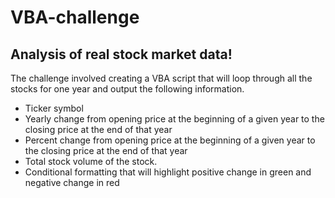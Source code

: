 # VBA-challenge
## Analysis of real stock market data! 

The challenge involved creating a VBA script that will loop through all the stocks for one year and output the following information.
- Ticker symbol
- Yearly change from opening price at the beginning of a given year to the closing price at the end of that year
- Percent change from opening price at the beginning of a given year to the closing price at the end of that year
- Total stock volume of the stock.
- Conditional formatting that will highlight positive change in green and negative change in red
